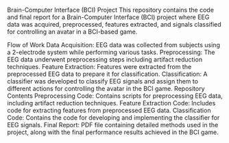 Brain-Computer Interface (BCI) Project
This repository contains the code and final report for a Brain-Computer Interface (BCI) project where EEG data was acquired, preprocessed, features extracted, and signals classified for controlling an avatar in a BCI-based game.

Flow of Work
Data Acquisition: EEG data was collected from subjects using a 2-electrode system while performing various tasks.
Preprocessing: The EEG data underwent preprocessing steps including artifact reduction techniques.
Feature Extraction: Features were extracted from the preprocessed EEG data to prepare it for classification.
Classification: A classifier was developed to classify EEG signals and assign them to different actions for controlling the avatar in the BCI game.
Repository Contents
Preprocessing Code: Contains scripts for preprocessing EEG data, including artifact reduction techniques.
Feature Extraction Code: Includes code for extracting features from preprocessed EEG data.
Classification Code: Contains the code for developing and implementing the classifier for EEG signals.
Final Report: PDF file containing detailed methods used in the project, along with the final performance results achieved in the BCI game.



